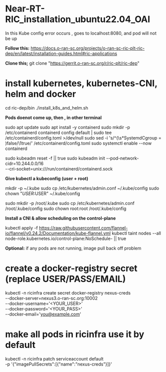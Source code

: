 # Near-RT-RIC_installation_ubuntu22.04_OAI

In this Kube config error occurs , goes to localhost:8080, and pod will not be up

**Follow this:**
https://docs.o-ran-sc.org/projects/o-ran-sc-ric-plt-ric-dep/en/latest/installation-guides.html#ric-applications

**Clone this;**
git clone "https://gerrit.o-ran-sc.org/r/ric-plt/ric-dep"


# install kubernetes, kubernetes-CNI, helm and docker
cd ric-dep/bin
./install_k8s_and_helm.sh

**Pods doenot come up, then , in other terminal**

sudo apt update
sudo apt install -y containerd
sudo mkdir -p /etc/containerd
containerd config default | sudo tee /etc/containerd/config.toml >/dev/null
sudo sed -i 's/^\(\s*SystemdCgroup = \)false/\1true/' /etc/containerd/config.toml
sudo systemctl enable --now containerd

sudo kubeadm reset -f || true
sudo kubeadm init --pod-network-cidr=10.244.0.0/16 \
  --cri-socket=unix:///run/containerd/containerd.sock

**Give kubectl a kubeconfig (user + root)**

mkdir -p ~/.kube
sudo cp /etc/kubernetes/admin.conf ~/.kube/config
sudo chown "$USER:$USER" ~/.kube/config

sudo mkdir -p /root/.kube
sudo cp /etc/kubernetes/admin.conf /root/.kube/config
sudo chown root:root /root/.kube/config

**Install a CNI & allow scheduling on the control-plane**

kubectl apply -f https://raw.githubusercontent.com/flannel-io/flannel/v0.24.2/Documentation/kube-flannel.yml
kubectl taint nodes --all node-role.kubernetes.io/control-plane:NoSchedule- || true


**Optional:** if any pods are not running, image pull back off problem

# create a docker-registry secret (replace USER/PASS/EMAIL)
kubectl -n ricinfra create secret docker-registry nexus-creds \
  --docker-server=nexus3.o-ran-sc.org:10002 \
  --docker-username='<YOUR_USER>' \
  --docker-password='<YOUR_PASS>' \
  --docker-email='you@example.com'

# make all pods in ricinfra use it by default
kubectl -n ricinfra patch serviceaccount default \
  -p '{"imagePullSecrets":[{"name":"nexus-creds"}]}'

